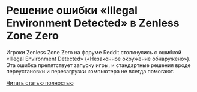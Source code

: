 # Решение ошибки «Illegal Environment Detected» в Zenless Zone Zero



Игроки Zenless Zone Zero на форуме Reddit столкнулись с ошибкой «Illegal Environment Detected» («Незаконное окружение обнаружено»). Эта ошибка препятствует запуску игры, и стандартные решения вроде переустановки и перезагрузки компьютера не всегда помогают.

[Читать статью полностью](https://xyberbara.com/gaming/zenless-zone-zero-illegal-environment-detected/)
